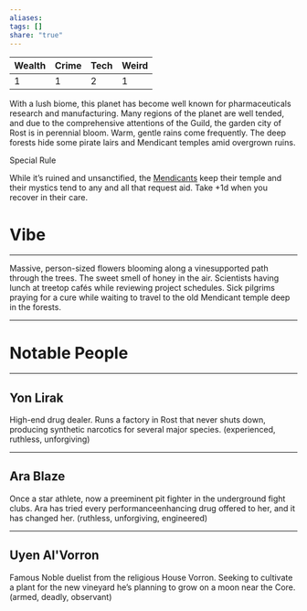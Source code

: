 ```yaml
---
aliases: 
tags: []
share: "true"
---
```

| **Wealth** | **Crime** | **Tech** | **Weird** |
| ---- | ---- | ---- | ---- |
| 1 | 1 | 2 | 1 |

With a lush biome, this planet has become well known for pharmaceuticals research and manufacturing. Many regions of the planet are well tended, and due to the comprehensive attentions of the Guild, the garden city of Rost is in perennial bloom. Warm, gentle rains come frequently. The deep forests hide some pirate lairs and Mendicant temples amid overgrown ruins.

Special Rule

While it’s ruined and unsanctified, the [Mendicants](Mendicants.md) keep their temple and their mystics tend to any and all that request aid. Take +1d when you recover in their care.

# Vibe

---

Massive, person-sized flowers blooming along a vinesupported path through the trees. The sweet smell of honey in the air. Scientists having lunch at treetop cafés while reviewing project schedules. Sick pilgrims praying for a cure while waiting to travel to the old Mendicant temple deep in the forests.

---

# Notable People

---

## Yon Lirak

High-end drug dealer. Runs a factory in Rost that never shuts down, producing synthetic narcotics for several major species. (experienced, ruthless, unforgiving)

---

## Ara Blaze

Once a star athlete, now a preeminent pit fighter in the underground fight clubs. Ara has tried every performanceenhancing drug offered to her, and it has changed her. (ruthless, unforgiving, engineered)

---

## Uyen Al'Vorron

Famous Noble duelist from the religious House Vorron. Seeking to cultivate a plant for the new vineyard he’s planning to grow on a moon near the Core. (armed, deadly, observant)
